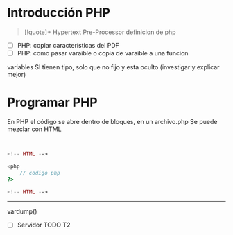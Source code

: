 # Introducción PHP
> [!quote]+ Hypertext Pre-Processor
> definicion de php
- [ ] PHP: copiar características del PDF
- [ ] PHP: como pasar varaible o copia de varaible a una funcion

variables SI tienen tipo, solo que no fijo y esta oculto (investigar y explicar mejor)






# Programar PHP

En PHP el código se abre dentro de bloques, en un archivo.php
Se puede mezclar con HTML

```php


<!-- HTML -->

<php
	// codigo php
?>

<!-- HTML -->
```



---
vardump()


- [ ] Servidor TODO T2